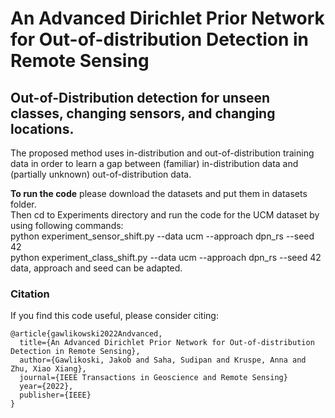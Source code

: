 # An Advanced Dirichlet Prior Network for Out-of-distribution Detection in Remote Sensing

## Out-of-Distribution detection for unseen classes, changing sensors, and changing locations.

The proposed method uses in-distribution and out-of-distribution training data in order to learn a gap between (familiar) in-distribution data and (partially unknown) out-of-distribution data. 



**To run the code** please download the datasets and put them in datasets folder.<br/>
Then cd to Experiments directory and run the code for the UCM dataset by using following commands:  <br/>
python experiment_sensor_shift.py --data ucm --approach dpn_rs --seed 42 <br/>
python experiment_class_shift.py --data ucm --approach dpn_rs --seed 42 <br/>
data, approach and seed can be adapted. 

### Citation
If you find this code useful, please consider citing:
```[bibtex]
@article{gawlikowski2022Andvanced,
  title={An Advanced Dirichlet Prior Network for Out-of-distribution Detection in Remote Sensing},
  author={Gawlikoski, Jakob and Saha, Sudipan and Kruspe, Anna and Zhu, Xiao Xiang},
  journal={IEEE Transactions in Geoscience and Remote Sensing}
  year={2022},
  publisher={IEEE}
}
```
